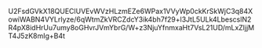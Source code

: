 U2FsdGVkX18QUEClUVEvWVzHLzmEZe6WPax1VVyWp0ckKrSkWjC3q84XowiWABN4VYLrlyze/6qWtmZkVRCZdcY3ik4bh7f29+l3JtL5ULk4LbescslN2R4pX8idHrUu7umy8oGHvrJVmYbrG/W+z3NjuYfnmxaHt7VsL21UD/mLxZljjMT4J5zK8mIg+B4t